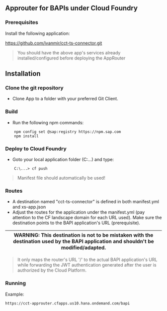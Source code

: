 ## Approuter for BAPIs under Cloud Foundry

### Prerequisites

Install the following application:
 
https://github.com/ivanmir/cct-ts-connector.git

> You should have the above app's services already installed/configured before deploying the AppRouter

## Installation

### Clone the git repository
- Clone App to a folder with your preferred Git Client.

### Build
- Run the following npm commands:

```
    npm config set @sap:registry https://npm.sap.com
    npm install
```

### Deploy to Cloud Foundry
- Goto your local application folder (C:\...) and type:

```
    C:\...> cf push
```
> Manifest file should automatically be used!

### Routes
- A destination named "cct-ts-connector" is defined in both  manifest.yml and xs-app.json
- Adjust the routes for the application under the manifest.yml (pay attention to the CF landscape domain for each URL used). Make sure the destination points to the BAPI application's URL (prerequisite).

| WARNING: This destination is not to be mistaken with the destination used by the BAPI application and shouldn't be modified/adapted. |
| --- |
> It only maps the router's URL '/' to the actual BAPI application's URL while forwarding the JWT authentication generated after the user is authorized by the Cloud Platform. 


### Running

Example:

```
https://cct-approuter.cfapps.us10.hana.ondemand.com/bapi
```
